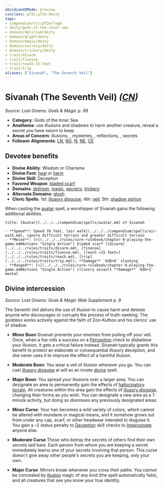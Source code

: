 ```yaml
---
obsidianUIMode: preview
cssclass: pf2e,pf2e-deity
tags:
- compendium/src/pf2e/logm
- deity/gods-of-the-inner-sea
- domain/delirium/deity
- domain/glyph/deity
- domain/magic/deity
- domain/secrecy/deity
- domain/trickery/deity
- trait/disarm
- trait/finesse
- trait/reach-15-feet
- trait/trip
aliases: ["Sivanah", "The Seventh Veil"]
---
```

# Sivanah (The Seventh Veil) *([CN](../../../Rules/traits/chaotic-neutral-b1.md))*  
*Source: Lost Omens: Gods & Magic p. 69*  

- **Category**: Gods of the Inner Sea
- **Anathema**: use illusions and shadows to harm another creature, reveal a secret you have sworn to keep
- **Areas of Concern**: illusions, , mysteries, , reflections, , secrets
- **Follower Alignments**: [LN](../../../Rules/traits/lawful-neutral-b1.md), [NG](../../../Rules/traits/neutral-good-b1.md), [N](../../../Rules/traits/neutral-b1.md), [NE](../../../Rules/traits/neutral-evil-b1.md), [CE](../../../Rules/traits/chaotic-evil-b1.md)

## Devotee benefits

- **Divine Ability**: Wisdom or Charisma
- **Divine Font**: [heal](../../spells/heal.md) or [harm](../../spells/harm.md)
- **Divine Skill**: Deception
- **Favored Weapon**: [bladed scarf](../../equipment/items/bladed-scarf-logm.md)
- **Domains**: [delirium](../domains.md#Delirium), [magic](../domains.md#Magic), [secrecy](../domains.md#Secrecy), [trickery](../domains.md#Trickery)
- **Alternate Domains**: [glyph](../domains.md#Glyph)
- **Cleric Spells**: 1st: [illusory disguise](../../spells/illusory-disguise.md); 4th: [veil](../../spells/veil.md); 5th: [shadow siphon](../../spells/shadow-siphon.md)

When casting the [avatar](../../spells/avatar.md) spell, a worshipper of Sivanah gains the following additional abilities.

```ad-embed-avatar
title: [Avatar](../../../compendium/spells/avatar.md) of Sivanah

- **Speed**: Speed 70 feet, [air walk](../../../compendium/spells/air-walk.md), ignore difficult terrain and greater difficult terrain
- **Melee**: [>](../../../rules/core-rulebook/chapter-9-playing-the-game.md#Actions "Single Action") bladed scarf ([disarm](../../../rules/traits/disarm.md), [finesse](../../../rules/traits/finesse.md), [reach <15 feet>](../../../rules/traits/reach.md), [trip](../../../rules/traits/trip.md)), **Damage** `6d8+6` slashing
- **Ranged**: [>](../../../rules/core-rulebook/chapter-9-playing-the-game.md#Actions "Single Action") illusory assault **Damage** `6d6+3` mental
```

## Divine intercession
*Source: Lost Omens: Gods & Magic Web Supplement p. 9*

The Seventh Veil abhors the use of illusion to cause harm and detests anyone who discourages or corrupts the process of truth-seeking. The goddess works actively against the faith of Zon-Kuthon and his clerics' use of shadow.

- **Minor Boon** Sivanah prevents your enemies from pulling off your veil. Once, when a foe rolls a success on a [Perception](../../skills.md#Perception) check to disbelieve your illusion, it gets a critical failure instead. Sivanah typically grants this benefit to protect an elaborate or consequential illusory deception, and she never uses it to improve the effect of a harmful illusion.
- **Moderate Boon**: You wear a veil of illusion wherever you go. You can cast [illusory disguise](../../spells/illusory-disguise.md) at will as an innate [divine](../../../Rules/traits/divine.md) spell.
- **Major Boon**: You spread your illusions over a larger area. You can designate an area to permanently gain the effects of [hallucinatory terrain](../../spells/hallucinatory-terrain.md). All creatures within this area gain the effects of [illusory disguise](../../spells/illusory-disguise.md), changing their forms as you wish. You can designate a new area as a 1-minute activity, but doing so dismisses any previously designated areas.

- **Minor Curse**: Your hair becomes a wild variety of colors, which cannot be altered with mundane or magical means, and it somehow grows out from under any cap, scarf, or other headwear intended to disguise it. You gain a –2 status penalty to [Deception](../../skills.md#Deception) skill checks to [Impersonate](../../../Rules/actions/impersonate.md) anyone else.
- **Moderate Curse** Those who betray the secrets of others find their own secrets laid bare. Each person from whom you are keeping a secret immediately learns one of your secrets involving that person. This curse doesn't give away other people's secrets you are keeping, only your own.
- **Major Curse**: Mirrors break whenever you cross their paths. You cannot be concealed by [illusion](../../../Rules/traits/illusion.md) magic of any kind (the spell automatically fails), and all creatures that see you know your true identity.
